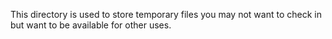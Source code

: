 This directory is used to store temporary files you may not want to check in
but want to be available for other uses.

